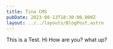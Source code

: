 ```yaml
---
title: Tina CMS
pubDate: 2023-08-13T18:30:00.000Z
layout: ../../layouts/BlogPost.astro
---
```


This is a Test. Hi How are you? what up?

